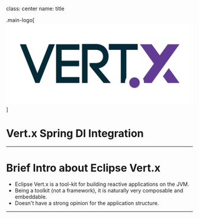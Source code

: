 class: center
name: title

.main-logo[![Vert.x Logo](./assets/vert_x_logo.svg)]
# Vert.x Spring DI Integration

---

# Brief Intro about Eclipse Vert.x
* Eclipse Vert.x is a tool-kit for building reactive applications on the JVM.
* Being a toolkit (not a framework), it is naturally very composable and embeddable.
* Doesn't have a strong opinion for the application structure.

---

